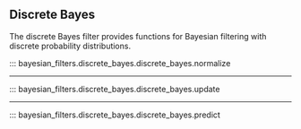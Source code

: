 ## Discrete Bayes

The discrete Bayes filter provides functions for Bayesian filtering with discrete probability distributions.

::: bayesian_filters.discrete_bayes.discrete_bayes.normalize

-----

::: bayesian_filters.discrete_bayes.discrete_bayes.update

-----

::: bayesian_filters.discrete_bayes.discrete_bayes.predict
